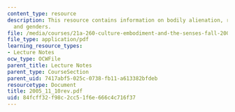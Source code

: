 ```yaml
---
content_type: resource
description: This resource contains information on bodily alienation, reflexivity,
  and genders.
file: /media/courses/21a-260-culture-embodiment-and-the-senses-fall-2005/84fcff32f98c2cc51f6e666c4c716f37_2005_11_10rev.pdf
file_type: application/pdf
learning_resource_types:
- Lecture Notes
ocw_type: OCWFile
parent_title: Lecture Notes
parent_type: CourseSection
parent_uid: 7417abf5-025c-0738-fb11-a613382bfdeb
resourcetype: Document
title: 2005_11_10rev.pdf
uid: 84fcff32-f98c-2cc5-1f6e-666c4c716f37
---
```

